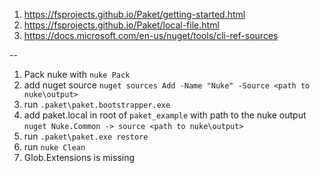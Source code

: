 1) https://fsprojects.github.io/Paket/getting-started.html
2) https://fsprojects.github.io/Paket/local-file.html
3) https://docs.microsoft.com/en-us/nuget/tools/cli-ref-sources

--

1) Pack nuke with `nuke Pack`
2) add nuget source `nuget sources Add -Name "Nuke" -Source <path to nuke\output>`
3) run `.paket\paket.bootstrapper.exe`
4) add paket.local in root of `paket_example` with path to the nuke output
 `nuget Nuke.Common -> source <path to nuke\output>`
5) run `.paket\paket.exe restore`
6) run `nuke Clean`
7) Glob.Extensions is missing